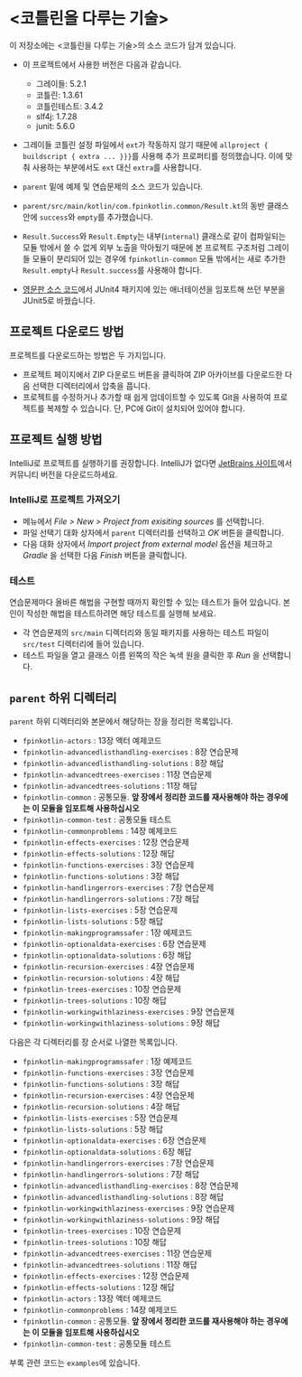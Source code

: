 # <코틀린을 다루는 기술> 

이 저장소에는 <코틀린을 다루는 기술>의 소스 코드가 담겨 있습니다.

- 이 프로젝트에서 사용한 버전은 다음과 같습니다.
     - 그레이들: 5.2.1
     - 코틀린: 1.3.61
     - 코틀린테스트: 3.4.2
     - slf4j: 1.7.28
     - junit: 5.6.0

- 그레이들 코틀린 설정 파일에서 `ext`가 작동하지 않기 때문에 `allproject { buildscript { extra ... }}}`를 사용해 추가 프로퍼티를 정의했습니다. 이에 맞춰 사용하는 부분에서도 `ext` 대신 `extra`를 사용합니다.
- `parent` 밑에 예제 및 연습문제의 소스 코드가 있습니다.
- `parent/src/main/kotlin/com.fpinkotlin.common/Result.kt`의 동반 클래스 안에 `success`와 `empty`를 추가했습니다. 
- `Result.Success`와 `Result.Empty`는 내부(`internal`) 클래스로 같이 컴파일되는 모듈 밖에서 쓸 수 없게 외부 노출을 막아뒀기 때문에 본 프로젝트 구조처럼 그레이들 모듈이 분리되어 있는 경우에 `fpinkotlin-common` 모듈 밖에서는 새로 추가한 `Result.empty`나 `Result.success`를 사용해야 합니다.

- [영문판 소스 코드](https://github.com/pysaumont/fpinkotlin)에서 JUnit4 패키지에 있는 애너테이션을 임포트해 쓰던 부분을 JUnit5로 바꿨습니다.

## 프로젝트 다운로드 방법

프로젝트를 다운로드하는 방법은 두 가지입니다. 

- 프로젝트 페이지에서 ZIP 다운로드 버튼을 클릭하여 ZIP 아카이브를 다운로드한 다음 선택한 디렉터리에서 압축을 풉니다.
- 프로젝트를 수정하거나 추가할 때 쉽게 업데이트할 수 있도록 Git을 사용하여 프로젝트를 복제할 수 있습니다. 단, PC에 Git이 설치되어 있어야 합니다.

## 프로젝트 실행 방법

IntelliJ로 프로젝트를 실행하기를 권장합니다. IntelliJ가 없다면 [JetBrains 사이트](https://www.jetbrains.com/ko-kr/idea/download/#section=windows)에서 커뮤니티 버전을 다운로드하세요. 

### IntelliJ로 프로젝트 가져오기

- 메뉴에서 _File > New > Project from exisiting sources_ 를 선택합니다.
- 파일 선택기 대화 상자에서 `parent` 디렉터리를 선택하고 _OK_ 버튼을 클릭합니다.
- 다음 대화 상자에서 _Import project from external model_ 옵션을 체크하고 _Gradle_ 을 선택한 다음 _Finish_ 버튼을 클릭합니다.

### 테스트

연습문제마다 올바른 해법을 구현할 때까지 확인할 수 있는 테스트가 들어 있습니다. 본인이 작성한 해법을 테스트하려면 해당 테스트를 실행해 보세요.

- 각 연습문제의 `src/main` 디렉터리와 동일 패키지를 사용하는 테스트 파일이 `src/test` 디렉터리에 들어 있습니다.
- 테스트 파일을 열고 클래스 이름 왼쪽의 작은 녹색 원을 클릭한 후 _Run_ 을 선택합니다.

## `parent` 하위 디렉터리

`parent` 하위 디렉터리와 본문에서 해당하는 장을 정리한 목록입니다.  

- `fpinkotlin-actors` : 13장 액터 예제코드
- `fpinkotlin-advancedlisthandling-exercises` : 8장 연습문제
- `fpinkotlin-advancedlisthandling-solutions` : 8장 해답
- `fpinkotlin-advancedtrees-exercises` : 11장 연습문제
- `fpinkotlin-advancedtrees-solutions` : 11장 해답
- `fpinkotlin-common` : 공통모듈. **앞 장에서 정리한 코드를 재사용해야 하는 경우에는 이 모듈을 임포트해 사용하십시오**
- `fpinkotlin-common-test` : 공통모듈 테스트
- `fpinkotlin-commonproblems` : 14장 예제코드
- `fpinkotlin-effects-exercises` : 12장 연습문제
- `fpinkotlin-effects-solutions` : 12장 해답
- `fpinkotlin-functions-exercises` : 3장 연습문제
- `fpinkotlin-functions-solutions` : 3장 해답
- `fpinkotlin-handlingerrors-exercises` : 7장 연습문제
- `fpinkotlin-handlingerrors-solutions` : 7장 해답
- `fpinkotlin-lists-exercises` : 5장 연습문제
- `fpinkotlin-lists-solutions` : 5장 해답
- `fpinkotlin-makingprogramssafer` : 1장 예제코드
- `fpinkotlin-optionaldata-exercises` : 6장 연습문제
- `fpinkotlin-optionaldata-solutions` : 6장 해답 
- `fpinkotlin-recursion-exercises` : 4장 연습문제
- `fpinkotlin-recursion-solutions` : 4장 해답
- `fpinkotlin-trees-exercises` : 10장 연습문제
- `fpinkotlin-trees-solutions` : 10장 해답
- `fpinkotlin-workingwithlaziness-exercises` : 9장 연습문제
- `fpinkotlin-workingwithlaziness-solutions` : 9장 해답 

다음은 각 디렉터리를 장 순서로 나열한 목록입니다. 

- `fpinkotlin-makingprogramssafer` : 1장 예제코드
- `fpinkotlin-functions-exercises` : 3장 연습문제
- `fpinkotlin-functions-solutions` : 3장 해답
- `fpinkotlin-recursion-exercises` : 4장 연습문제
- `fpinkotlin-recursion-solutions` : 4장 해답
- `fpinkotlin-lists-exercises` : 5장 연습문제
- `fpinkotlin-lists-solutions` : 5장 해답
- `fpinkotlin-optionaldata-exercises` : 6장 연습문제
- `fpinkotlin-optionaldata-solutions` : 6장 해답 
- `fpinkotlin-handlingerrors-exercises` : 7장 연습문제
- `fpinkotlin-handlingerrors-solutions` : 7장 해답
- `fpinkotlin-advancedlisthandling-exercises` : 8장 연습문제
- `fpinkotlin-advancedlisthandling-solutions` : 8장 해답
- `fpinkotlin-workingwithlaziness-exercises` : 9장 연습문제
- `fpinkotlin-workingwithlaziness-solutions` : 9장 해답 
- `fpinkotlin-trees-exercises` : 10장 연습문제
- `fpinkotlin-trees-solutions` : 10장 해답
- `fpinkotlin-advancedtrees-exercises` : 11장 연습문제
- `fpinkotlin-advancedtrees-solutions` : 11장 해답
- `fpinkotlin-effects-exercises` : 12장 연습문제
- `fpinkotlin-effects-solutions` : 12장 해답
- `fpinkotlin-actors` : 13장 액터 예제코드
- `fpinkotlin-commonproblems` : 14장 예제코드
- `fpinkotlin-common` : 공통모듈. **앞 장에서 정리한 코드를 재사용해야 하는 경우에는 이 모듈을 임포트해 사용하십시오**
- `fpinkotlin-common-test` : 공통모듈 테스트

부록 관련 코드는 `examples`에 있습니다.